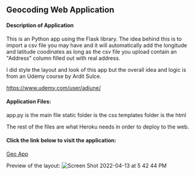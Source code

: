 <!DOCTYPE html>
<html lang="en">

<h2 style="font-weight: bold"> Geocoding Web Application </h2> 
    
<h4 style="font-weight: bold"> Description of Application </h4>
This is an Python app using the Flask library. The idea behind this is to import a csv file you may have and it will automatically add the longitude and latitude coodinates as long as the csv file you upload contain an "Address" column filled out with real address.

I did style the layout and look of this app but the overall idea and logic is from an Udemy course by Ardit Sulce.

https://www.udemy.com/user/adiune/
    
<h4> Application Files: </h4>
app.py is the main file
static folder is the css
templates folder is the html

The rest of the files are what Heroku needs in order to deploy to the web.
 
    
<h4> Click the link below to visit the application: </h4>
<a href="https://easygeocodeapp.herokuapp.com/">Geo App</a>


Preview of the layout:
![Screen Shot 2022-04-13 at 5 42 44 PM](https://user-images.githubusercontent.com/46171023/163275231-75728c11-02ce-47ac-9954-4f7713bb4ae5.png)
